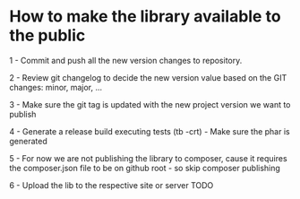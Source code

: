 # How to make the library available to the public

1 - Commit and push all the new version changes to repository.

2 - Review git changelog to decide the new version value based on the GIT changes: minor, major, ...

3 - Make sure the git tag is updated with the new project version we want to publish

4 - Generate a release build executing tests (tb -crt)
     - Make sure the phar is generated

5 - For now we are not publishing the library to composer, cause it requires the composer.json file to be on github root
    - so skip composer publishing

6 - Upload the lib to the respective site or server
    TODO